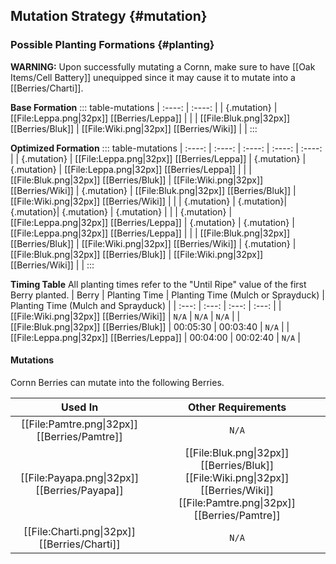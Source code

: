 ## Mutation Strategy {#mutation}

### Possible Planting Formations {#planting}

**WARNING:** Upon successfully mutating a Cornn, make sure to have [[Oak Items/Cell Battery]] unequipped since it may cause it to mutate into a [[Berries/Charti]].

**Base Formation**
::: table-mutations
| :----: | :----: |
| {.mutation} | [[File:Leppa.png\|32px]] [[Berries/Leppa]] | |
| [[File:Bluk.png\|32px]] [[Berries/Bluk]] | [[File:Wiki.png\|32px]] [[Berries/Wiki]] | |
:::

**Optimized Formation**
::: table-mutations
| :----: | :----: | :----: | :----: | :----: |
| {.mutation} | [[File:Leppa.png\|32px]] [[Berries/Leppa]] | {.mutation} | {.mutation} | [[File:Leppa.png\|32px]] [[Berries/Leppa]] | |
| [[File:Bluk.png\|32px]] [[Berries/Bluk]] | [[File:Wiki.png\|32px]] [[Berries/Wiki]] | {.mutation} | [[File:Bluk.png\|32px]] [[Berries/Bluk]] | [[File:Wiki.png\|32px]] [[Berries/Wiki]] | |
| {.mutation} | {.mutation}| {.mutation}| {.mutation} | {.mutation} | |
| {.mutation} | [[File:Leppa.png\|32px]] [[Berries/Leppa]] | {.mutation} | {.mutation} | [[File:Leppa.png\|32px]] [[Berries/Leppa]] | |
| [[File:Bluk.png\|32px]] [[Berries/Bluk]] | [[File:Wiki.png\|32px]] [[Berries/Wiki]] | {.mutation} | [[File:Bluk.png\|32px]] [[Berries/Bluk]] | [[File:Wiki.png\|32px]] [[Berries/Wiki]] | |
:::

**Timing Table**
All planting times refer to the "Until Ripe" value of the first Berry planted.
| Berry                                         | Planting Time | Planting Time (Mulch or Sprayduck)    | Planting Time (Mulch and Sprayduck)   |
| :---:                                         | :---:         | :---:                                 | :---:                                 |
| [[File:Wiki.png\|32px]] [[Berries/Wiki]]      | `N/A`         | `N/A`                                 | `N/A`                                 |
| [[File:Bluk.png\|32px]] [[Berries/Bluk]]      | 00:05:30      | 00:03:40                              | `N/A`                                 |
| [[File:Leppa.png\|32px]] [[Berries/Leppa]]    | 00:04:00      | 00:02:40                              | `N/A`                                 |

#### Mutations
Cornn Berries can mutate into the following Berries.

| Used In                                       | Other Requirements |
| :---:                                         | :---: |
| [[File:Pamtre.png\|32px]] [[Berries/Pamtre]]  | `N/A` |
| [[File:Payapa.png\|32px]] [[Berries/Payapa]]  | [[File:Bluk.png\|32px]] [[Berries/Bluk]] [[File:Wiki.png\|32px]] [[Berries/Wiki]] [[File:Pamtre.png\|32px]] [[Berries/Pamtre]] |
| [[File:Charti.png\|32px]] [[Berries/Charti]]  | `N/A` |